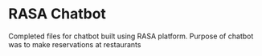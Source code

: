# RASA Chatbot

Completed files for chatbot built using RASA platform. Purpose of chatbot was to make reservations at restaurants